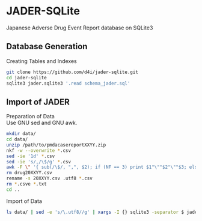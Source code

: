 JADER-SQLite
============

Japanese Adverse Drug Event Report database on SQLite3

Database Generation
-------------------

Creating Tables and Indexes

```sh
git clone https://github.com/d4i/jader-sqlite.git
cd jader-sqlite
sqlite3 jader.sqlite3 '.read schema_jader.sql'
```

Import of JADER
---------------

Preparation of Data  
Use GNU sed and GNU awk.

```sh
mkdir data/
cd data/
unzip /path/to/pmdacasereportXXYY.zip
nkf -w --overwrite *.csv
sed -ie '1d' *.csv
sed -ie 's/,/\$/g' *.csv
awk -F \" '{ sub(/\$/, ",", $2); if (NF == 3) print $1"\""$2"\""$3; else print $1 }' drug20XXYY.csv > drug.utf8
rm drug20XXYY.csv
rename -s 20XXYY.csv .utf8 *.csv
rm *.csve *.txt
cd ..
```

Import of Data

```sh
ls data/ | sed -e 's/\.utf8//g' | xargs -I {} sqlite3 -separator $ jader.sqlite3 '.import data/{}.utf8 {}'
```
